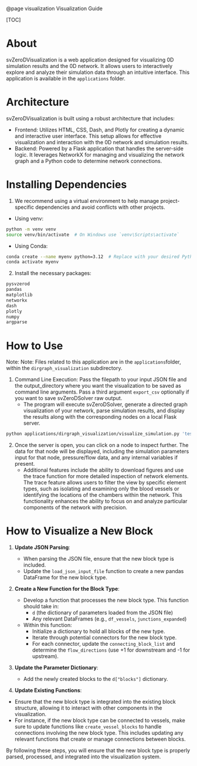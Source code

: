 @page visualization Visualization Guide

[TOC]

# About

svZeroDVisualization is a web application designed for visualizing 0D simulation results and the 0D network. It allows users to interactively explore and analyze their simulation data through an intuitive interface. 
This application is available in the  `applications` folder.


# Architecture
svZeroDVisualization is built using a robust architecture that includes:
- Frontend: Utilizes HTML, CSS, Dash, and Plotly for creating a dynamic and interactive user interface. This setup allows for effective visualization and interaction with the 0D network and simulation results.
- Backend: Powered by a Flask application that handles the server-side logic. It leverages NetworkX for managing and visualizing the network graph and a Python code to determine network connections.

# Installing Dependencies 
1. We recommend using a virtual environment to help manage project-specific 
dependencies and avoid conflicts with other projects.
- Using venv:
```bash
python -m venv venv
source venv/bin/activate  # On Windows use `venv\Scripts\activate`
```
- Using Conda:
```bash
conda create --name myenv python=3.12  # Replace with your desired Python version
conda activate myenv
```

2. Install the necessary packages:
```bash
pysvzerod
pandas
matplotlib
networkx
dash
plotly
numpy
argparse
```


# How to Use
Note: Note: Files related to this application are in the `applications`folder, within the `dirgraph_visualization` subdirectory.


1. Command Line Execution: Pass the filepath to your input JSON file and the output_directory where you want the visualization to be saved as command line arguments. 
Pass a third argument `export_csv` optionally if you want to save svZeroDSolver raw output.
   - The program will execute svZeroDSolver, generate a directed graph visualization of your network, parse simulation results, 
      and display the results along with the corresponding nodes on a local Flask server.

```bash
python applications/dirgraph_visualization/visualize_simulation.py 'tests/cases/chamber_elastance_inductor.json' './output/circuit_img/dir_graph'
```

2. Once the server is open, you can click on a node to inspect further. 
The data for that node will be displayed, including the simulation parameters input for that node, pressure/flow data, and any internal variables if present. 
   - Additional features include the ability to download figures and use the trace function 
   for more detailed inspection of network elements. The trace feature allows users to filter the 
   view by specific element types, such as isolating and examining only the blood vessels or 
   identifying the locations of the chambers within the network. This functionality enhances the 
   ability to focus on and analyze particular components of the network with precision.

   
# How to Visualize a New Block
1. **Update JSON Parsing**:
   - When parsing the JSON file, ensure that the new block type is included. 
   - Update the `load_json_input_file` function to create a new pandas DataFrame for the new block type.

2. **Create a New Function for the Block Type**:
   - Develop a function that processes the new block type. This function should take in:
     - `d` (the dictionary of parameters loaded from the JSON file)
     - Any relevant DataFrames (e.g., `df_vessels`, `junctions_expanded`)
   - Within this function:
     - Initialize a dictionary to hold all blocks of the new type.
     - Iterate through potential connectors for the new block type.
     - For each connector, update the `connecting_block_list` and determine the `flow_directions` (use +1 for downstream and -1 for upstream).

3. **Update the Parameter Dictionary**:
   - Add the newly created blocks to the `d["blocks"]` dictionary.
   
4. **Update Existing Functions**:
- Ensure that the new block type is integrated into the existing block structure, allowing it to interact with other components in the visualization.
- For instance, if the new block type can be connected to vessels, make sure to update functions like `create_vessel_blocks` to handle connections involving the new block type. 
This includes updating any relevant functions that create or manage connections between blocks.

By following these steps, you will ensure that the new block type is properly parsed, processed, and integrated into the visualization system.
